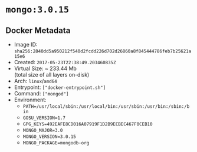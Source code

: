# `mongo:3.0.15`

## Docker Metadata

- Image ID: `sha256:2840dd5a950212f540d2fcdd226d702d26860a8f845444786feb7b25621a15e6`
- Created: `2017-05-23T22:38:49.203460835Z`
- Virtual Size: ~ 233.44 Mb  
  (total size of all layers on-disk)
- Arch: `linux`/`amd64`
- Entrypoint: `["docker-entrypoint.sh"]`
- Command: `["mongod"]`
- Environment:
  - `PATH=/usr/local/sbin:/usr/local/bin:/usr/sbin:/usr/bin:/sbin:/bin`
  - `GOSU_VERSION=1.7`
  - `GPG_KEYS=492EAFE8CD016A07919F1D2B9ECBEC467F0CEB10`
  - `MONGO_MAJOR=3.0`
  - `MONGO_VERSION=3.0.15`
  - `MONGO_PACKAGE=mongodb-org`
